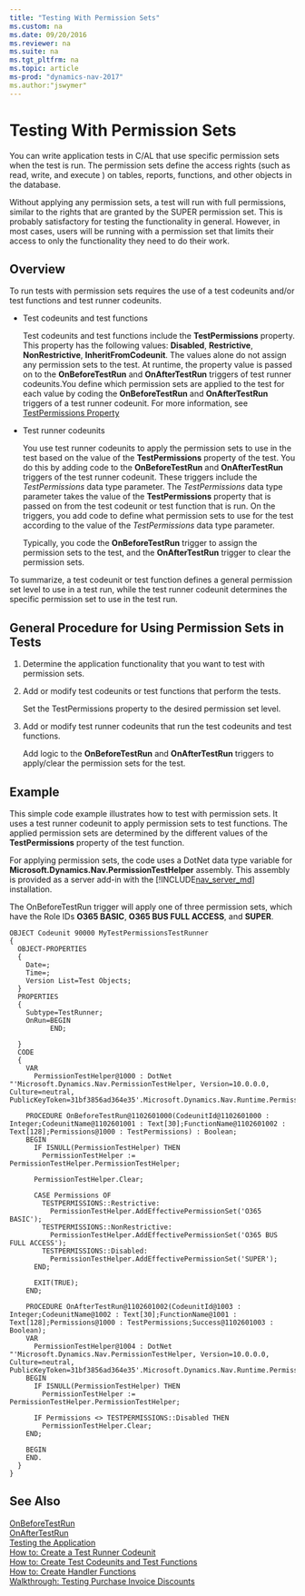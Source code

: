 ```yaml
---
title: "Testing With Permission Sets"
ms.custom: na
ms.date: 09/20/2016
ms.reviewer: na
ms.suite: na
ms.tgt_pltfrm: na
ms.topic: article
ms-prod: "dynamics-nav-2017"
ms.author:"jswymer"
---
```



# Testing With Permission Sets
You can write application tests in C/AL that use specific permission sets when the test is run. The permission sets define the access rights (such as read, write, and execute ) on tables, reports, functions, and other objects in the database.

Without applying any permission sets, a test will run with full permissions, similar to the rights that are granted by the SUPER permission set. This is probably satisfactory for testing the functionality in general. However, in most cases, users will be running with a permission set that limits their access to only the functionality they need to do their work.

## Overview
To run tests with permission sets requires the use of a test codeunits and/or test functions and test runner codeunits.

-   Test codeunits and test functions

    Test codeunits and test functions include the **TestPermissions** property. This  property has the following values: **Disabled**, **Restrictive**, **NonRestrictive**, **InheritFromCodeunit**. The values alone do not assign any permission sets to the test. At runtime, the property value is passed on to the **OnBeforeTestRun** and **OnAfterTestRun** triggers of test runner codeunits.You define which permission sets are applied to the test for each value by coding the **OnBeforeTestRun** and **OnAfterTestRun** triggers of a test runner codeunit.
    For more information, see [TestPermissions Property](property-testpermissions.md)  
    
-   Test runner codeunits

    You use test runner codeunits to apply the permission sets to use in the test based on the value of the **TestPermissions** property of the test. You do this by adding code to the **OnBeforeTestRun** and **OnAfterTestRun** triggers of the test runner codeunit. These triggers include the *TestPermissions* data type parameter.  The *TestPermissions* data type parameter takes the value of the **TestPermissions** property that is passed on from the test codeunit or test function that is run. On the triggers, you add code to define what permission sets to use for the test according to the value of the *TestPermissions* data type parameter.

    Typically, you code the **OnBeforeTestRun** trigger to assign the permission sets to the test, and the **OnAfterTestRun** trigger to clear the permission sets.
    
To summarize, a test codeunit or test function defines a general permission set level to use in a test run, while the test runner codeunit determines the specific permission set to use in the test run.    

## General Procedure for Using Permission Sets in Tests
1.  Determine the application functionality that you want to test with permission sets.
2.  Add or modify test codeunits or test functions that perform the tests.

    Set the TestPermissions property to the desired permission set level.
3.  Add or modify test runner codeunits that run the test codeunits and test functions.

    Add logic to the **OnBeforeTestRun** and **OnAfterTestRun** triggers to apply/clear the permission sets for the test. 
 

## Example
This simple code example illustrates how to test with permission sets. It uses a test runner codeunit to apply permission sets to test functions. The applied permission sets are determined by the different values of the **TestPermissions** property of the test function.

For applying permission sets, the code uses a DotNet data type variable for **Microsoft.Dynamics.Nav.PermissionTestHelper** assembly. This assembly is provided as a server add-in with the [!INCLUDE[nav_server_md](includes/nav_server_md.md)] installation.

The OnBeforeTestRun trigger will apply one of three permission sets, which have the Role IDs **O365 BASIC**, **O365 BUS FULL ACCESS**, and **SUPER**.

```
OBJECT Codeunit 90000 MyTestPermissionsTestRunner
{
  OBJECT-PROPERTIES
  {
    Date=;
    Time=;
    Version List=Test Objects;
  }
  PROPERTIES
  {
    Subtype=TestRunner;
    OnRun=BEGIN
          END;

  }
  CODE
  {
    VAR
      PermissionTestHelper@1000 : DotNet "'Microsoft.Dynamics.Nav.PermissionTestHelper, Version=10.0.0.0, Culture=neutral, PublicKeyToken=31bf3856ad364e35'.Microsoft.Dynamics.Nav.Runtime.PermissionTestHelper";

    PROCEDURE OnBeforeTestRun@1102601000(CodeunitId@1102601000 : Integer;CodeunitName@1102601001 : Text[30];FunctionName@1102601002 : Text[128];Permissions@1000 : TestPermissions) : Boolean;
    BEGIN
      IF ISNULL(PermissionTestHelper) THEN
        PermissionTestHelper := PermissionTestHelper.PermissionTestHelper;

      PermissionTestHelper.Clear;

      CASE Permissions OF
        TESTPERMISSIONS::Restrictive:
          PermissionTestHelper.AddEffectivePermissionSet('O365 BASIC');
        TESTPERMISSIONS::NonRestrictive:
          PermissionTestHelper.AddEffectivePermissionSet('O365 BUS FULL ACCESS');
        TESTPERMISSIONS::Disabled:
          PermissionTestHelper.AddEffectivePermissionSet('SUPER');
      END;

      EXIT(TRUE);
    END;

    PROCEDURE OnAfterTestRun@1102601002(CodeunitId@1003 : Integer;CodeunitName@1002 : Text[30];FunctionName@1001 : Text[128];Permissions@1000 : TestPermissions;Success@1102601003 : Boolean);
    VAR
      PermissionTestHelper@1004 : DotNet "'Microsoft.Dynamics.Nav.PermissionTestHelper, Version=10.0.0.0, Culture=neutral, PublicKeyToken=31bf3856ad364e35'.Microsoft.Dynamics.Nav.Runtime.PermissionTestHelper";
    BEGIN
      IF ISNULL(PermissionTestHelper) THEN
        PermissionTestHelper := PermissionTestHelper.PermissionTestHelper;

      IF Permissions <> TESTPERMISSIONS::Disabled THEN
        PermissionTestHelper.Clear;
    END;

    BEGIN
    END.
  }
}

```
## See Also  
[OnBeforeTestRun](trigger-onbeforetestrun.md)  
[OnAfterTestRun](trigger-onaftertestrun.md)  
[Testing the Application](testing-testingapplication.md)  
[How to: Create a Test Runner Codeunit](testing-howcreatetestrunnercodeunit)  
[How to: Create Test Codeunits and Test Functions](testing-howcreatetestcodeunitsfunctions.md)  
[How to: Create Handler Functions](howcreatehandlerfunctions.md)  
[Walkthrough: Testing Purchase Invoice Discounts](testing-walkthroughtestingpurchaseinvoice.md)  

